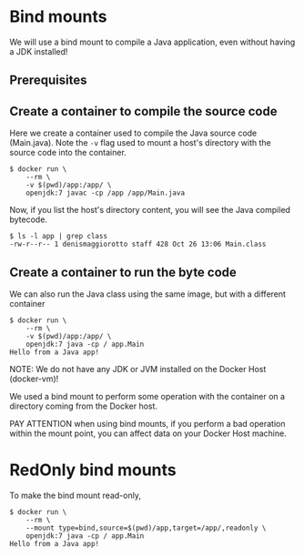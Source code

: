 # Bind mounts

We will use a bind mount to compile a Java application, even without having a JDK installed!

## Prerequisites


## Create a container to compile the source code

Here we create a container used to compile the Java source code (Main.java). 
Note the `-v` flag used to mount a host's directory with the source code into the container.

```console
$ docker run \
    --rm \
    -v $(pwd)/app:/app/ \
    openjdk:7 javac -cp /app /app/Main.java
```

Now, if you list the host's directory content, you will see the Java compiled bytecode.

```console
$ ls -l app | grep class
-rw-r--r-- 1 denismaggiorotto staff 428 Oct 26 13:06 Main.class
```

## Create a container to run the byte code

We can also run the Java class using the same image, but with a different container

```console
$ docker run \
    --rm \
    -v $(pwd)/app:/app/ \
    openjdk:7 java -cp / app.Main
Hello from a Java app!
```

NOTE: We do not have any JDK or JVM installed on the Docker Host (docker-vm)!

We used a bind mount to perform some operation with the container on a directory coming from the Docker host.

PAY ATTENTION when using bind mounts, if you perform a bad operation within the mount point, you can affect data on your Docker Host machine.

# RedOnly bind mounts

To make the bind mount read-only, 

```console
$ docker run \
    --rm \
    --mount type=bind,source=$(pwd)/app,target=/app/,readonly \
    openjdk:7 java -cp / app.Main
Hello from a Java app!
```



